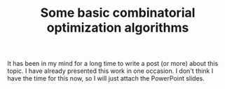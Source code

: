 ﻿---
layout: post
title: Some basic combinatorial optimization algorithms
categories: algorithms
keywords: algorithms
comments: true
---

It has been in my mind for a long time to write a post (or more) about this topic. I have already presented this work in one occasion. I don't think I have the time for this now, so I will just attach the PowerPoint slides. 